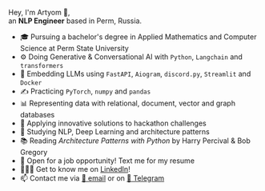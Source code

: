 Hey, I'm Artyom 👋,  
an **NLP Engineer** based in Perm, Russia.
- 🎓 Pursuing a bachelor's degree in Applied Mathematics and Computer Science at Perm State University
- ⚙️ Doing Generative & Conversational AI with `Python`, `Langchain` and `transformers`
- 👾 Embedding LLMs using `FastAPI`, `Aiogram`, `discord.py`, `Streamlit` and `Docker`
- ✍️ Practicing `PyTorch`, `numpy` and `pandas` 
- 📊 Representing data with relational, document, vector and graph databases
- 🚀 Applying innovative solutions to hackathon challenges
- 🌱 Studying NLP, Deep Learning and architecture patterns
- 📚 Reading *Architecture Patterns with Python* by Harry Percival & Bob Gregory 
- 💼 Open for a job opportunity! Text me for my resume
- 🙍🏼‍♂️ Get to know me on [LinkedIn](https://www.linkedin.com/in/artyom-eryomkin/)!
- 📫 Contact me via [📧 email](mailto:eryomkin.artyom2016@gmail.com) or on [💬 Telegram](https://t.me/a_eryomkin)
